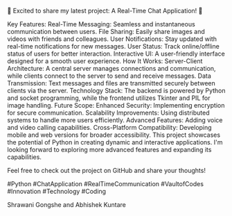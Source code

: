 🚀 Excited to share my latest project: A Real-Time Chat Application! 🚀



Key Features:
Real-Time Messaging: Seamless and instantaneous communication between users.
File Sharing: Easily share images and videos with friends and colleagues.
User Notifications: Stay updated with real-time notifications for new messages.
User Status: Track online/offline status of users for better interaction.
Interactive UI: A user-friendly interface designed for a smooth user experience.
How It Works:
Server-Client Architecture: A central server manages connections and communication, while clients connect to the server to send and receive messages.
Data Transmission: Text messages and files are transmitted securely between clients via the server.
Technology Stack: The backend is powered by Python and socket programming, while the frontend utilizes Tkinter and PIL for image handling.
Future Scope:
Enhanced Security: Implementing encryption for secure communication.
Scalability Improvements: Using distributed systems to handle more users efficiently.
Advanced Features: Adding voice and video calling capabilities.
Cross-Platform Compatibility: Developing mobile and web versions for broader accessibility.
This project showcases the potential of Python in creating dynamic and interactive applications. I'm looking forward to exploring more advanced features and expanding its capabilities.

Feel free to check out the project on GitHub and share your thoughts!

#Python #ChatApplication #RealTimeCommunication #VaultofCodes #Innovation #Technology #Coding

Shrawani Gongshe and Abhishek Kuntare
